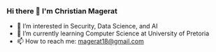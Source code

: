 ### Hi there 👋 I'm Christian Magerat
- 👀 I’m interested in Security, Data Science, and AI
- 🌱 I’m currently learning Computer Science at University of Pretoria
- 📫 How to reach me: magerat18@gmail.com

